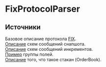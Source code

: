 # FixProtocolParser

## Источники
Базовое описание протокола [FIX](https://en.wikipedia.org/wiki/Financial_Information_eXchange "").  
[Описание](https://docs.deribit.com/v2/#market-data-snapshot-full-refresh-w "") схем сообщений снапшота.  
[Описание](https://docs.deribit.com/v2/#market-data-incremental-refresh-x "") схем сообщений инкрементов.  
[Пример](https://ref.onixs.biz/cpp-fix-engine-guide/group__fix-protocol-repeating-group.html "") группы полей.  
[Описание](https://fxssi.com/stock-exchange-order-book-exist-forex-market "") того, что такое стакан (OrderBook).  
